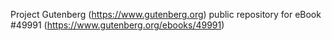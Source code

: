 Project Gutenberg (https://www.gutenberg.org) public repository for
eBook #49991 (https://www.gutenberg.org/ebooks/49991)
